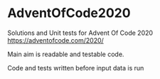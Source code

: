 # AdventOfCode2020
Solutions and Unit tests for Advent Of Code 2020
https://adventofcode.com/2020/

Main aim is readable and testable code.

Code and tests written before input data is run
